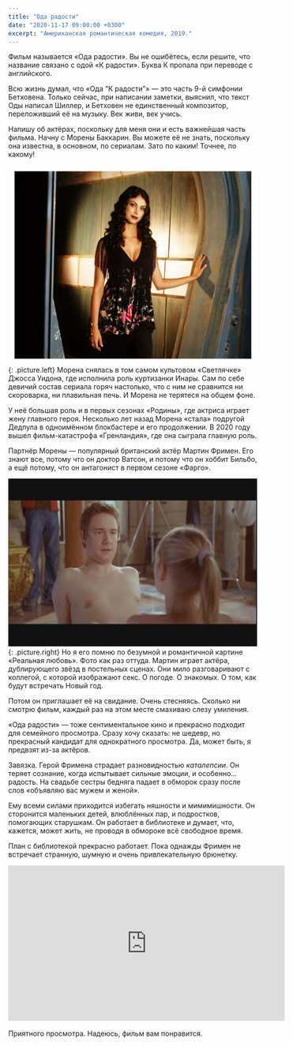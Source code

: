 ```yaml
---
title: "Ода радости"
date: "2020-11-17 09:00:00 +0300"
excerpt: "Американская романтическая комедия, 2019."
---
```


Фильм называется «Ода радости». Вы не ошибётесь, если решите, что название связано с одой «К радости». Буква К пропала при переводе с английского.

Всю жизнь думал, что «Ода “К радости”» — это часть 9-й симфонии Бетховена. Только сейчас, при написании заметки, выяснил, что текст Оды написал Шиллер, и Бетховен не единственный композитор, переложивший её на музыку. Век живи, век учись.

Напишу об актёрах, поскольку для меня они и есть важнейшая часть фильма. Начну с Морены Баккарин. Вы можете её не знать, поскольку она известна, в основном, по сериалам. Зато по каким! Точнее, по какому!

![Морена Баккарин](/img/ode-to-joy/baccarin.jpg){: .picture.left}
Морена снялась в том самом культовом «Светлячке» Джосса Уидона, где исполнила роль куртизанки Инары. Сам по себе девичий состав сериала горяч настолько, что с ним не сравнится ни скороварка, ни плавильная печь. И Морена не терятеся на общем фоне.

У неё большая роль и в первых сезонах «Родины», где актриса играет жену главного героя. Несколько лет назад Морена «стала» подругой Дедпула в одноимённом блокбастере и его продолжении. В 2020 году вышел фильм-катастрофа «Гренландия», где она сыграла главную роль.

Партнёр Морены — популярный британский актёр Мартин Фримен. Его знают все, потому что он доктор Ватсон, и потому что он хоббит Бильбо, а ещё потому, что он антагонист в первом сезоне «Фарго».

![Мартин Фримен](/img/ode-to-joy/freeman.jpg){: .picture.right}
Но я его помню по безумной и романтичной картине «Реальная любовь». Фото как раз оттуда. Мартин играет актёра, дублирующего звёзд в постельных сценах. Они мило разговаривают с коллегой, с которой изображают секс. О погоде. О знакомых. О том, как будут встречать Новый год.

Потом он приглашает её на свидание. Очень стесняясь. Сколько ни смотрю фильм, каждый раз на этом месте смахиваю слезу умиления.

«Ода радости» — тоже сентиментальное кино и прекрасно подходит для семейного просмотра. Сразу хочу сказать: не шедевр, но прекрасный кандидат для однократного просмотра. Да, может быть, я предвзят из-за актёров.

Завязка. Герой Фримена страдает разновидностью *каталепсии*. Он теряет сознание, когда испытывает сильные эмоции, и особенно... радость. На свадьбе сестры бедняга падает в обморок сразу после слов «объявляю вас мужем и женой».

Ему всеми силами приходится избегать няшности и мимимишности. Он сторонится маленьких детей, влюблённых пар, и подростков, помогающих старушкам. Он работает в библиотеке и думает, что, кажется, может жить, не проводя в обмороке всё свободное время.

План с библиотекой прекрасно работает. Пока однажды Фримен не встречает странную, шумную и очень привлекательную брюнетку.

<div class="video-wrapper">
    <iframe width="560" height="315" src="https://www.youtube.com/embed/C4v2lBWqVLo" frameborder="0" allow="accelerometer; autoplay; clipboard-write; encrypted-media; gyroscope; picture-in-picture" allowfullscreen></iframe>
</div>

Приятного просмотра. Надеюсь, фильм вам понравится.